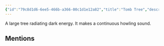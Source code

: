 ```yaml
---
{"id":"79c8d1d6-6ee5-466b-a366-00c1d1e12a82","title":"Tomb Tree","description":"A large tree radiating dark energy. It makes a continuous howling sound.","publish":true,"date_created":"Sunday, June 11th 2023, 11:48:29 am","date_modified":"Wednesday, April 10th 2024, 9:23:58 pm","cssclasses":["mado-heading"],"path":"Tabletop/Campaigns/And A Thousand Years More/Bestiary/Plantlike/Tomb Tree.md","permalink":"/tabletop/campaigns/and-a-thousand-years-more/bestiary/plantlike/tomb-tree/","PassFrontmatter":true}
---
```



A large tree radiating dark energy. It makes a continuous howling sound.

## Mentions


